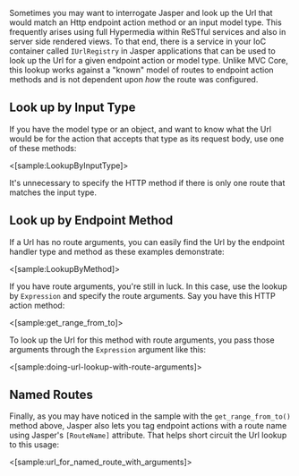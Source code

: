 <!--title:Reverse Url Lookup-->

Sometimes you may want to interrogate Jasper and look up the Url that would match an Http endpoint action method or an input model type. This frequently arises using full Hypermedia within ReSTful services and also in server side rendered views. To that end, there is a service in your IoC
container called `IUrlRegistry` in Jasper applications that can be used to look up the Url for a given endpoint action or model type. Unlike MVC Core, this lookup works against a "known" model of routes to endpoint action methods and is not dependent upon *how* the route was configured.

## Look up by Input Type

If you have the model type or an object, and want to know what the Url would be for the action that accepts that type as its request body, use one of these methods:

<[sample:LookupByInputType]>

It's unnecessary to specify the HTTP method if there is only one route that matches the input type.


## Look up by Endpoint Method

If a Url has no route arguments, you can easily find the Url by the endpoint handler type and method as these examples demonstrate:

<[sample:LookupByMethod]>

If you have route arguments, you're still in luck. In this case, use the lookup by `Expression` and specify the route arguments. Say you have this HTTP action method:

<[sample:get_range_from_to]>

To look up the Url for this method with route arguments, you pass those arguments through the `Expression` argument like this:

<[sample:doing-url-lookup-with-route-arguments]>




## Named Routes

Finally, as you may have noticed in the sample with the `get_range_from_to()` method above, Jasper also lets you tag endpoint actions with a route name using Jasper's `[RouteName]` attribute. That helps short circuit the Url lookup to this usage:

<[sample:url_for_named_route_with_arguments]>